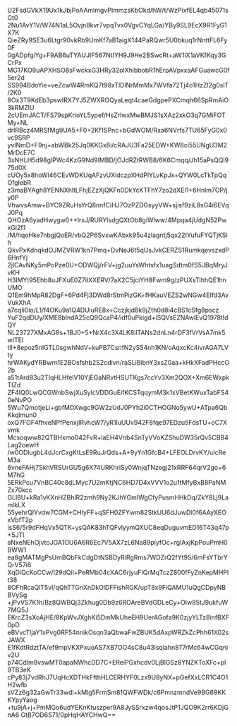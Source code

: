 U2FsdGVkX19Ux1kJbjPoAAmlmgvPImmzsKbOkd/hW/t/WzPixfEL4qb45071sGt0
2Nu1AvY1V/W74N1aL5Ovjn8kvr7vpqTvx0VgvCYqLGa/YBy9SL9EcX9R1FyG1X7K
QieZRy9SE3u6Ltgr90vkRb9UmKf7aB1aigX144PaRQwr5U0bkuq1rNnttFL6Fy0F
0gADpfgiYg+F9AB6uTYAUJIF567NtIYH9J9He2BSwcRt+aW1IX1aVKfKqy3GCrPx
MG17KO9uAPXHSO8sFwckxG3HRy32olXhibbobR1hErpAVpxxaAFGuawcG0f5er2d
SS994BdoYie+veZcwW4RmKQ7t98xTlDlNrMmMx7WVfa72Tj4o1HzZl2g0slT/2K0
8Ox3T9KdEb3pswIRX7YJ5ZWXROQyaLeqt4caeGdgpePXCmqh66SpRmAiO3kRMZlU
2cUEmJACT/FS79spKrioYL5ypef/HsZrlwxMwBMJS1sXAz2xkO3q7GMiFOTMy+NL
drlRBcz4MRSfMg9UA5+F0+2Kf1SPnc+bGdWOM/Rxa6NVrfs7TU65FyG0x0vc9SRP
yvlNmD+F9nj+abWBk25Jq0KKGx8i/cRAJU3Fa25EDW+KW8ci55UNgU3M2MrDcE7C
3xNHLH5d98glPWc4KzG9Nd9IMBD/jOJdRZtRWB8/6K6Cmqq/Jh15aPsQQi975d0X
cUOy5x8hoWl46CEvWDKUqAFzvUXidczpXHdPlYLvKpJx+QYW0LcTkTpQqOfgIebR
z3maBYAgh8YENNXhltLFhjEZzXjQKFn0DkYcKTFhY7zo2dXEl1+6Hnlm7OP/jy0P
VhwvsAmw+BYC9ZRuHsYrQ8nnfCiHJ7OzPZDGsyyVW+sjisf9ziL8sG4i6EVqJ0Pq
QHOzA6yadHwygw0++lrxJ/RURYlsdgQXtOb8giWlww/4Mpqa4jUdgN52PwxGi2f1
/M/hqoHke7nbgjQoER/vbQ2P6SvxwKAbxk95u4zlagntj5qx22IYufuFYQTjKSlh
QkvPxKdnqkdOJMZVRW1kn7Pmq+DvNeJ6t5qUsJvkCERZS1RumkqevszxdP6HnfYj
2jlCAvNKy5mPoPze0U+ODWQj/rFV+jg2uuYsWhtsfx1uagSdtm0fS5JBqMryJvKH
H3lMYt95Ehb8uJFXuE0Z7iIXXERV/7aX2C5jciYH8Fwm9g/zPUXsTlhhQE1hnUMO
Q1Em9hMpR82DgF+6Pd4Fj3DWd8rStmPizGK+fHKauVEZS2wNGw4EIfd3AvVukXhA
a7cqIi0io/L1/f4OKu9a1Q4DUiuRE8x+Cczjkjd8k9jZth0d8i4cBS1cSfg8pscz
YuF2qdDUy/XME8blndA25cQ9QcaP4/idf0uPkigd+iSQVsEZNAwlEvQ1978tIdQY
NL23727XMxAG8s+1BJ0+5+NrX4c3X4LK8ilTANs2dnLn4rDF3fVrVsA7mk5wITEI
tlI+8epoz5nIGTL0sgwhNdV+kuPB7CsnfN2yS54nh1KN/oAqxcKc4ivrAGA7LVty
hrWAKydYRBwrn1E2BOsfshb2S2cdivn/raSLiBibnY3xsZ0aa+kHkXFadPHccO2b
a51tArd83u2TIqHLHfelV10YjEGaNRvtHSUTKgs7ccYv3Xm2QOX+Xm6EWxpkTIZd
ZF4IQ0LwQCGWnbSwjXuSyIcVDDGuEifKCSTqqymM3k1xVBetKWuxTabFS40eNvPO
5Wu7QmotjeLi+gbfMDXwgc9GW2zUdJ0PYh2i0CTHOGNo5ywU+ATpa6QbKkqlmun0
oxQ7FOF4fhveNPfPenxjIRvhcW7/yR1IuUUv942F8fqe97EDzu5FdsTU+oC7Xvmk
Mcsoqww82QTBHxmo042FvR+laEH4Vnb4SnTyVVoKZShuDW35rQv5CBB4Lag2oewH
/w0ODlugbL4dJcrCxgKtLsE9RuJrQds+A+9yYn1GfcB4+LFEOLDrvKY/uIcReM3a
6vneFAHj7SkhVRSUrGU5g6X74URKhriSy0WnjqTNzegj21xRRF64qrV2go+6M7hG
5ERkPcu7VnBC40c8dLMyc7U2mKtjNC6HD7D4xVVV1o2u1tMfyBxB8PaNMZx70kcc
GLI8U+kRa1vKXnHZBhlR2zmh9Ny2KJhYGmIWgCfyPusmHHkDq/ZkY8Lj9LamlkLX
55yehrQlYvdw7CGM+CHIyFF+qSFH0ZFYwm82StkUU6dJuwDl0f6AAyXEOxVbfT2p
isS6/5r9dFHqVx5QTK+ysQAK83hTQFvlyymQXUC8eqDuguvmED16T43q47p+5JTl
aNxeNEhOjvtoJGA1OU6A6R6Ec7V5AX7zL6Na89plyfOc+rglAxjKpPouPmH0BWW1
ea8gMATMgPsUmBQbFkCdgDtNSBDyRiRgRms7WDZrQ2fYt95/6mFsYTbrYQrV57i6
XqDiQcKoCCw/l29dQil+PeRMb04cXAC6rjyuFIQrMqTczZ800fFyZnKepMHPlt38
8OFhRcaQlT5vI/qQhTTGnXnDkOlDFFishRGK/upT8x9FiQAMU1uQgCDpyNBBVySg
+jPvVS7K1h/Bz8QWBQj3Zkhug0Db9z6ROAreBVdGDLeCy+OIw85tJ9ukfuW7MQ5J
EKrcZ3sXoAjHE/8KpWvJXghKi5DmMkUheEH9UerAGofa9K0zjyYLTz8infBXF0pD
eBVvcTljaY1xPvg0RF54nnikOsqn3aQbwaFwZBUK5dAxpWRZkZcPhh61X02sJAWX
E1fKdtRdztTA/ef9mpVKXPxuoAS7XB7OO4sC8u43lsqlahn8T7rMc64wCGqniv2U
p74CdIm8vswMT0apaNWhcDD7C+EReiPGxhcdv0LjBlGSz8YNZKToXFc+pI9TB3eK
cPy83j7vdRhJ7UqHcXDTHkFfthHLCERHYF0Lzx9U8yNX+pGefXxLCR1C4O1H2wfb
sVZz6g32aGwTr33wdl+kMlg5FrmSm81QWFWDk/c6PmnzmndVe9BG69KKKYpyYaog
+tu9jA+j+PmMGo6udYEKnKtuszper9A8JySSrxzw4qosJtP1JQO9K2rr6KDjGnA6
GtB7OD6S71/0pHqHAYCHwQ==
